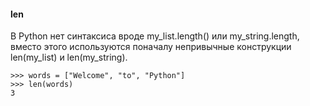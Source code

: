 #### len
В Python нет синтаксиса вроде my_list.length() или my_string.length, вместо этого используются поначалу непривычные конструкции len(my_list) и len(my_string).
```
>>> words = ["Welcome", "to", "Python"]
>>> len(words)
3
```
